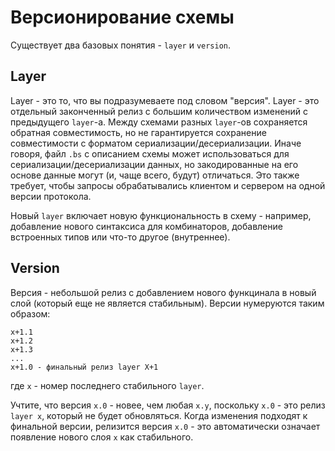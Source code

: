 # Версионирование схемы

Существует два базовых понятия - `layer` и `version`.

## Layer
Layer - это то, что вы подразумеваете под словом "версия". Layer - это отдельный законченный релиз с большим количеством изменений с предыдущего `layer`-а. Между схемами разных `layer`-ов сохраняется обратная совместимость, но не гарантируется сохранение совместимости с форматом сериализации/десериализации. Иначе говоря, файл `.bs` с описанием схемы может использоваться для сериализации/десериализации данных, но закодированные на его основе данные могут (и, чаще всего, будут) отличаться. Это также требует, чтобы запросы обрабатывались клиентом и сервером на одной версии протокола.

Новый `layer` включает новую функциональность в схему - например, добавление нового синтаксиса для комбинаторов, добавление встроенных типов или что-то другое (внутреннее).

## Version
Версия - небольшой релиз с добавлением нового функцинала в новый слой (который еще не является стабильным). Версии нумеруются таким образом:
```
x+1.1
x+1.2
x+1.3
...
x+1.0 - финальный релиз layer X+1
```
где `x` - номер последнего стабильного `layer`.

Учтите, что версия `x.0` - новее, чем любая `x.y`, поскольку `x.0` - это релиз `layer x`, который не будет обновляться. Когда изменения подходят к финальной версии, релизится версия `x.0` - это автоматически означает появление нового слоя `x` как стабильного.
